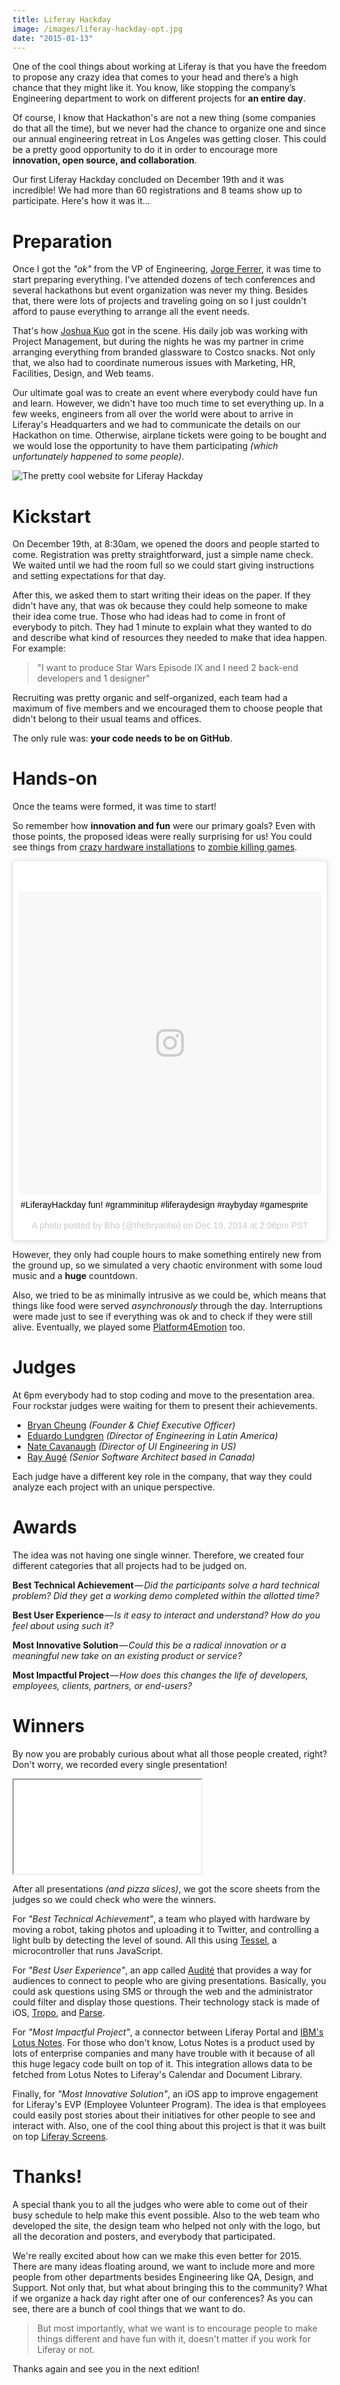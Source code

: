 ```yaml
---
title: Liferay Hackday
image: /images/liferay-hackday-opt.jpg
date: "2015-01-13"
---
```


One of the cool things about working at Liferay is that you have the freedom to propose any crazy idea that comes to your head and there’s a high chance that they might like it. You know, like stopping the company’s Engineering department to work on different projects for **an entire day**.

Of course, I know that Hackathon's are not a new thing (some companies do that all the time), but we never had the chance to organize one and since our annual engineering retreat in Los Angeles was getting closer. This could be a pretty good opportunity to do it in order to encourage more **innovation, open source, and collaboration**.

Our first Liferay Hackday concluded on December 19th and it was incredible! We had more than 60 registrations and 8 teams show up to participate. Here's how it was it…

# Preparation

Once I got the _"ok"_ from the VP of Engineering, [Jorge Ferrer](https://twitter.com/jorgeferrer), it was time to start preparing everything. I've attended dozens of tech conferences and several hackathons but event organization was never my thing. Besides that, there were lots of projects and traveling going on so I just couldn't afford to pause everything to arrange all the event needs.

That's how [Joshua Kuo](https://www.liferay.com/web/joshua.kuo/profile) got in the scene. His daily job was working with Project Management, but during the nights he was my partner in crime arranging everything from branded glassware to Costco snacks. Not only that, we also had to coordinate numerous issues with Marketing, HR, Facilities, Design, and Web teams.

Our ultimate goal was to create an event where everybody could have fun and learn. However, we didn't have too much time to set everything up. In a few weeks, engineers from all over the world were about to arrive in Liferay's Headquarters and we had to communicate the details on our Hackathon on time. Otherwise, airplane tickets were going to be bought and we would lose the opportunity to have them participating _(which unfortunately happened to some people)_.

![The pretty cool website for Liferay Hackday](https://d262ilb51hltx0.cloudfront.net/max/1600/1*bjlCNMlIT4_soYSkPF0E5w.png)

# Kickstart

On December 19th, at 8:30am, we opened the doors and people started to come. Registration was pretty straightforward, just a simple name check. We waited until we had the room full so we could start giving instructions and setting expectations for that day.

After this, we asked them to start writing their ideas on the paper. If they didn't have any, that was ok because they could help someone to make their idea come true. Those who had ideas had to come in front of everybody to pitch. They had 1 minute to explain what they wanted to do and describe what kind of resources they needed to make that idea happen. For example:

> "I want to produce Star Wars Episode IX and I need 2 back-end developers and 1 designer"

Recruiting was pretty organic and self-organized, each team had a maximum of five members and we encouraged them to choose people that didn't belong to their usual teams and offices.

The only rule was: **your code needs to be on GitHub**.

# Hands-on

Once the teams were formed, it was time to start!

So remember how **innovation and fun** were our primary goals? Even with those points, the proposed ideas were really surprising for us! You could see things from [crazy hardware installations](https://twitter.com/mdelapenya/status/546053939871748097) to [zombie killing games](http://mthadley.github.io/lzs/).

<blockquote class="instagram-media" data-instgrm-captioned data-instgrm-version="7" style=" background:#FFF; border:0; border-radius:3px; box-shadow:0 0 1px 0 rgba(0,0,0,0.5),0 1px 10px 0 rgba(0,0,0,0.15); margin: 1px; max-width:658px; padding:0; width:99.375%; width:-webkit-calc(100% - 2px); width:calc(100% - 2px);"><div style="padding:8px;"> <div style=" background:#F8F8F8; line-height:0; margin-top:40px; padding:50% 0; text-align:center; width:100%;"> <div style=" background:url(data:image/png;base64,iVBORw0KGgoAAAANSUhEUgAAACwAAAAsCAMAAAApWqozAAAABGdBTUEAALGPC/xhBQAAAAFzUkdCAK7OHOkAAAAMUExURczMzPf399fX1+bm5mzY9AMAAADiSURBVDjLvZXbEsMgCES5/P8/t9FuRVCRmU73JWlzosgSIIZURCjo/ad+EQJJB4Hv8BFt+IDpQoCx1wjOSBFhh2XssxEIYn3ulI/6MNReE07UIWJEv8UEOWDS88LY97kqyTliJKKtuYBbruAyVh5wOHiXmpi5we58Ek028czwyuQdLKPG1Bkb4NnM+VeAnfHqn1k4+GPT6uGQcvu2h2OVuIf/gWUFyy8OWEpdyZSa3aVCqpVoVvzZZ2VTnn2wU8qzVjDDetO90GSy9mVLqtgYSy231MxrY6I2gGqjrTY0L8fxCxfCBbhWrsYYAAAAAElFTkSuQmCC); display:block; height:44px; margin:0 auto -44px; position:relative; top:-22px; width:44px;"></div></div> <p style=" margin:8px 0 0 0; padding:0 4px;"> <a href="https://www.instagram.com/p/wzfB4Qv9ZI/" style=" color:#000; font-family:Arial,sans-serif; font-size:14px; font-style:normal; font-weight:normal; line-height:17px; text-decoration:none; word-wrap:break-word;" target="_blank">#LiferayHackday fun! #gramminitup #liferaydesign #raybyday #gamesprite</a></p> <p style=" color:#c9c8cd; font-family:Arial,sans-serif; font-size:14px; line-height:17px; margin-bottom:0; margin-top:8px; overflow:hidden; padding:8px 0 7px; text-align:center; text-overflow:ellipsis; white-space:nowrap;">A photo posted by Bho (@thebryanho) on <time style=" font-family:Arial,sans-serif; font-size:14px; line-height:17px;" datetime="2014-12-19T22:06:21+00:00">Dec 19, 2014 at 2:06pm PST</time></p></div></blockquote>
<script async defer src="//platform.instagram.com/en_US/embeds.js"></script>

However, they only had couple hours to make something entirely new from the ground up, so we simulated a very chaotic environment with some loud music and a **huge** countdown.

Also, we tried to be as minimally intrusive as we could be, which means that things like food were served _asynchronously_ through the day. Interruptions were made just to see if everything was ok and to check if they were still alive. Eventually, we played some [Platform4Emotion](https://soundcloud.com/james-falkner-1/liferay-platform4emotion-hackday-2014) too.

# Judges

At 6pm everybody had to stop coding and move to the presentation area. Four rockstar judges were waiting for them to present their achievements.

- [Bryan Cheung](https://twitter.com/bryan_) _(Founder & Chief Executive Officer)_
- [Eduardo Lundgren](https://twitter.com/eduardolundgren) _(Director of Engineering in Latin America)_
- [Nate Cavanaugh](https://twitter.com/natecavanaugh) _(Director of UI Engineering in US)_
- [Ray Augé](https://twitter.com/rotty3000) _(Senior Software Architect based in Canada)_

Each judge have a different key role in the company, that way they could analyze each project with an unique perspective.

# Awards

The idea was not having one single winner. Therefore, we created four different categories that all projects had to be judged on.

**Best Technical Achievement** — *Did the participants solve a hard technical problem? Did they get a working demo completed within the allotted time?*

**Best User Experience** — *Is it easy to interact and understand? How do you feel about using such it?*

**Most Innovative Solution** — *Could this be a radical innovation or a meaningful new take on an existing product or service?*

**Most Impactful Project** — *How does this changes the life of developers, employees, clients, partners, or end-users?*

# Winners

By now you are probably curious about what all those people created, right? Don't worry, we recorded every single presentation!

<div class="iframe-wrap">
  <iframe src="//www.youtube.com/embed/videoseries?list=PLKb_gn-WO_KrEGD3j40tvjEQqhwh5QA6t">
  </iframe>
</div>

After all presentations _(and pizza slices)_, we got the score sheets from the judges so we could check who were the winners.

For _"Best Technical Achievement"_, a team who played with hardware by moving a robot, taking photos and uploading it to Twitter, and controlling a light bulb by detecting the level of sound. All this using [Tessel](https://tessel.io/), a microcontroller that runs JavaScript.

For _"Best User Experience"_, an app called [Audité](http://audite.parseapp.com/) that provides a way for audiences to connect to people who are giving presentations. Basically, you could ask questions using SMS or through the web and the administrator could filter and display those questions. Their technology stack is made of iOS, [Tropo](https://www.tropo.com/), and [Parse](https://parse.com/).

For _"Most Impactful Project"_, a connector between Liferay Portal and [IBM's Lotus Notes](http://www-03.ibm.com/software/products/en/ibmnotes). For those who don't know, Lotus Notes is a product used by lots of enterprise companies and many have trouble with it because of all this huge legacy code built on top of it. This integration allows data to be fetched from Lotus Notes to Liferay's Calendar and Document Library.

Finally, for _"Most Innovative Solution"_, an iOS app to improve engagement for Liferay's EVP (Employee Volunteer Program). The idea is that employees could easily post stories about their initiatives for other people to see and interact with. Also, one of the cool thing about this project is that it was built on top [Liferay Screens](https://www.liferay.com/community/liferay-projects/liferay-screens/overview).

# Thanks!

A special thank you to all the judges who were able to come out of their busy schedule to help make this event possible. Also to the web team who developed the site, the design team who helped not only with the logo, but all the decoration and posters, and everybody that participated.

We're really excited about how can we make this even better for 2015. There are many ideas floating around, we want to include more and more people from other departments besides Engineering like QA, Design, and Support. Not only that, but what about bringing this to the community? What if we organize a hack day right after one of our conferences? As you can see, there are a bunch of cool things that we want to do.

> But most importantly, what we want is to encourage people to make things different and have fun with it, doesn't matter if you work for Liferay or not.

Thanks again and see you in the next edition!
